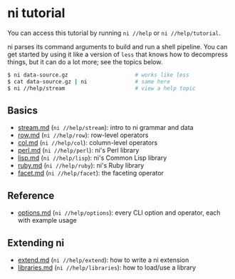 # ni tutorial
You can access this tutorial by running `ni //help` or `ni //help/tutorial`.

ni parses its command arguments to build and run a shell pipeline. You can get
started by using it like a version of `less` that knows how to decompress
things, but it can do a lot more; see the topics below.

```sh
$ ni data-source.gz                     # works like less
$ cat data-source.gz | ni               # same here
$ ni //help/stream                      # view a help topic
```

## Basics
- [stream.md](stream.md) (`ni //help/stream`): intro to ni grammar and data
- [row.md](row.md)       (`ni //help/row`):    row-level operators
- [col.md](col.md)       (`ni //help/col`):    column-level operators
- [perl.md](perl.md)     (`ni //help/perl`):   ni's Perl library
- [lisp.md](lisp.md)     (`ni //help/lisp`):   ni's Common Lisp library
- [ruby.md](ruby.md)     (`ni //help/ruby`):   ni's Ruby library
- [facet.md](facet.md)   (`ni //help/facet`):  the faceting operator

## Reference
- [options.md](options.md) (`ni //help/options`): every CLI option and
  operator, each with example usage

## Extending ni
- [extend.md](extend.md)       (`ni //help/extend`):    how to write a ni
  extension
- [libraries.md](libraries.md) (`ni //help/libraries`): how to load/use a
  library
